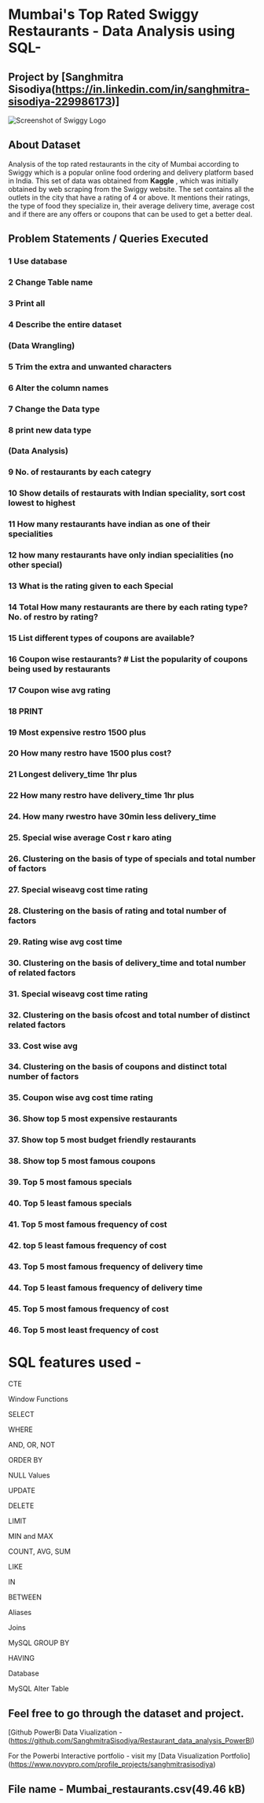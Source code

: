 # Mumbai's Top Rated Swiggy Restaurants - Data Analysis using SQL- 
## Project by [Sanghmitra Sisodiya(https://in.linkedin.com/in/sanghmitra-sisodiya-229986173)]
![Screenshot of Swiggy Logo](https://i0.wp.com/logotaglines.com/wp-content/uploads/2021/01/Swiggy-Logo-Tagline-Slogan.jpg?fit=1200%2C900&ssl=1)



## About Dataset
Analysis of the top rated restaurants in the city of Mumbai according to Swiggy which is a popular online food ordering and delivery platform based in India. 
This set of data was obtained from **Kaggle** , which was initially obtained by web scraping from the Swiggy website.
The set contains all the outlets in the city that have a rating of 4 or above. 
It mentions their ratings, the type of food they specialize in, their average delivery time, average cost and if there are any offers or coupons that can be used to get a better deal.

## Problem Statements / Queries Executed
### 1 Use database
### 2 Change Table name
### 3 Print all
### 4 Describe the entire dataset
### (Data Wrangling)
### 5 Trim the extra and unwanted characters
### 6 Alter the column names
### 7 Change the Data type 
### 8 print new data type
### (Data Analysis)
### 9 No. of restaurants by each categry
### 10 Show details of restaurats with Indian speciality, sort cost lowest to highest
### 11 How many restaurants have indian as one of their specialities
### 12 how many restaurants have only indian specialities (no other special)
### 13 What is the rating given to each Special
### 14 Total How many restaurants are there by each rating type? No. of restro by rating?
### 15 List different types of coupons are available? 
### 16 Coupon wise restaurants? # List the popularity of coupons being used by restaurants
### 17 Coupon wise avg rating
###  18                 PRINT 
### 19 Most expensive restro 1500 plus
### 20 How many restro have 1500 plus cost?
### 21 Longest delivery_time 1hr plus
### 22 How many restro have delivery_time 1hr plus
### 24. How many rwestro have 30min less delivery_time
### 25. Special wise average Cost                    r karo                     ating
### 26. Clustering on the basis of type of specials and total number of factors
### 27. Special wiseavg cost time rating
### 28. Clustering on the basis of rating and total number of factors
### 29. Rating wise avg cost time 
### 30. Clustering on the basis of delivery_time and total number of related factors
### 31. Special wiseavg cost time rating
### 32. Clustering on the basis ofcost and total number of distinct related factors
### 33. Cost wise avg
### 34. Clustering on the basis of coupons and distinct total number of factors
### 35. Coupon wise avg cost time rating
### 36. Show top 5 most expensive restaurants
### 37. Show top 5 most budget friendly restaurants
### 38. Show top 5 most famous coupons
### 39. Top 5 most famous specials
### 40. Top 5 least famous specials
### 41. Top 5 most famous frequency of cost 
### 42. top 5 least famous frequency of cost 
### 43. Top 5 most famous frequency of delivery time
### 44. Top 5 least famous frequency of delivery time
### 45. Top 5 most famous frequency of cost 
### 46. Top 5 most least frequency of cost 

# SQL features used - 

CTE

Window Functions

SELECT

WHERE


AND, OR, NOT

ORDER BY

NULL Values

UPDATE

DELETE

LIMIT

MIN and MAX

COUNT, AVG, SUM

LIKE

IN

BETWEEN

Aliases

Joins

MySQL GROUP BY

HAVING

Database

MySQL Alter Table

## Feel free to go through the dataset and project.
[Github PowerBi Data Viualization - (https://github.com/SanghmitraSisodiya/Restaurant_data_analysis_PowerBI)

For the Powerbi Interactive portfolio - visit my [Data Visualization Portfolio] (https://www.novypro.com/profile_projects/sanghmitrasisodiya)

## File name - Mumbai_restaurants.csv(49.46 kB)

